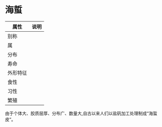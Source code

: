 # 海蜇

|属性|说明|
| ---- | ---- |
| 别称||
| 属||
| 分布||
| 寿命||
| 外形特征||
| 食性||
| 习性||
| 繁殖||

由于个体大、胶质层厚、分布广、数量大,自古以来人们以盐矾加工处理制成“海蜇皮”。
